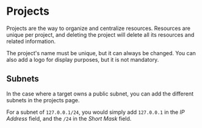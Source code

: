 # Projects

Projects are the way to organize and centralize resources. Resources are unique per project, and deleting the project will delete all its resources and related information.

The project's name must be unique, but it can always be changed. You can also add a logo for display purposes, but it is not mandatory.

## Subnets

In the case where a target owns a public subnet, you can add the different subnets in the projects page.

For a subnet of `127.0.0.1/24`, you would simply add `127.0.0.1` in the *IP Address* field, and the `/24` in the *Short Mask* field.

